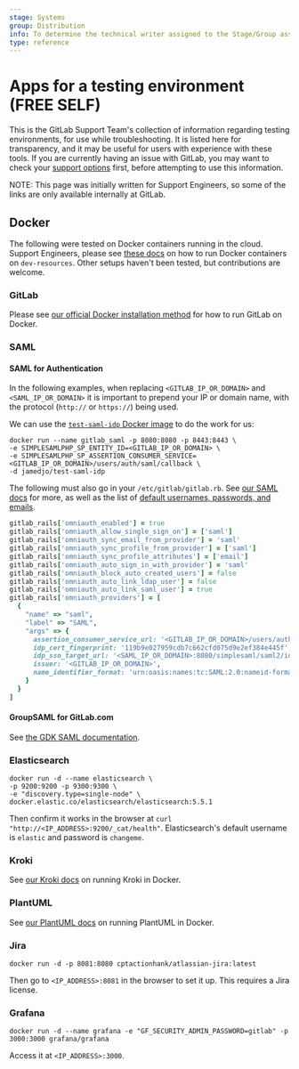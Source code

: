 ```yaml
---
stage: Systems
group: Distribution
info: To determine the technical writer assigned to the Stage/Group associated with this page, see https://about.gitlab.com/handbook/product/ux/technical-writing/#assignments
type: reference
---
```


# Apps for a testing environment **(FREE SELF)**

This is the GitLab Support Team's collection of information regarding testing environments,
for use while troubleshooting. It is listed here for transparency, and it may be useful
for users with experience with these tools. If you are currently having an issue with
GitLab, you may want to check your [support options](https://about.gitlab.com/support/)
first, before attempting to use this information.

NOTE:
This page was initially written for Support Engineers, so some of the links
are only available internally at GitLab.

## Docker

The following were tested on Docker containers running in the cloud. Support Engineers,
please see [these docs](https://gitlab.com/gitlab-com/dev-resources/tree/master/dev-resources#running-docker-containers)
on how to run Docker containers on `dev-resources`. Other setups haven't been tested,
but contributions are welcome.

### GitLab

Please see [our official Docker installation method](../../install/docker.md)
for how to run GitLab on Docker.

### SAML

#### SAML for Authentication

In the following examples, when replacing `<GITLAB_IP_OR_DOMAIN>` and `<SAML_IP_OR_DOMAIN>` it is important to prepend your IP or domain name, with the protocol (`http://` or `https://`) being used.

We can use the [`test-saml-idp` Docker image](https://hub.docker.com/r/jamedjo/test-saml-idp)
to do the work for us:

```shell
docker run --name gitlab_saml -p 8080:8080 -p 8443:8443 \
-e SIMPLESAMLPHP_SP_ENTITY_ID=<GITLAB_IP_OR_DOMAIN> \
-e SIMPLESAMLPHP_SP_ASSERTION_CONSUMER_SERVICE=<GITLAB_IP_OR_DOMAIN>/users/auth/saml/callback \
-d jamedjo/test-saml-idp
```

The following must also go in your `/etc/gitlab/gitlab.rb`. See [our SAML docs](../../integration/saml.md)
for more, as well as the list of [default usernames, passwords, and emails](https://hub.docker.com/r/jamedjo/test-saml-idp/#usage).

```ruby
gitlab_rails['omniauth_enabled'] = true
gitlab_rails['omniauth_allow_single_sign_on'] = ['saml']
gitlab_rails['omniauth_sync_email_from_provider'] = 'saml'
gitlab_rails['omniauth_sync_profile_from_provider'] = ['saml']
gitlab_rails['omniauth_sync_profile_attributes'] = ['email']
gitlab_rails['omniauth_auto_sign_in_with_provider'] = 'saml'
gitlab_rails['omniauth_block_auto_created_users'] = false
gitlab_rails['omniauth_auto_link_ldap_user'] = false
gitlab_rails['omniauth_auto_link_saml_user'] = true
gitlab_rails['omniauth_providers'] = [
  {
    "name" => "saml",
    "label" => "SAML",
    "args" => {
      assertion_consumer_service_url: '<GITLAB_IP_OR_DOMAIN>/users/auth/saml/callback',
      idp_cert_fingerprint: '119b9e027959cdb7c662cfd075d9e2ef384e445f',
      idp_sso_target_url: '<SAML_IP_OR_DOMAIN>:8080/simplesaml/saml2/idp/SSOService.php',
      issuer: '<GITLAB_IP_OR_DOMAIN>',
      name_identifier_format: 'urn:oasis:names:tc:SAML:2.0:nameid-format:persistent'
    }
  }
]
```

#### GroupSAML for GitLab.com

See [the GDK SAML documentation](https://gitlab.com/gitlab-org/gitlab-development-kit/blob/main/doc/howto/saml.md).

### Elasticsearch

```shell
docker run -d --name elasticsearch \
-p 9200:9200 -p 9300:9300 \
-e "discovery.type=single-node" \
docker.elastic.co/elasticsearch/elasticsearch:5.5.1
```

Then confirm it works in the browser at `curl "http://<IP_ADDRESS>:9200/_cat/health"`.
Elasticsearch's default username is `elastic` and password is `changeme`.

### Kroki

See [our Kroki docs](../integration/kroki.md#docker)
on running Kroki in Docker.

### PlantUML

See [our PlantUML docs](../integration/plantuml.md#docker)
on running PlantUML in Docker.

### Jira

```shell
docker run -d -p 8081:8080 cptactionhank/atlassian-jira:latest
```

Then go to `<IP_ADDRESS>:8081` in the browser to set it up. This requires a
Jira license.

### Grafana

```shell
docker run -d --name grafana -e "GF_SECURITY_ADMIN_PASSWORD=gitlab" -p 3000:3000 grafana/grafana
```

Access it at `<IP_ADDRESS>:3000`.
